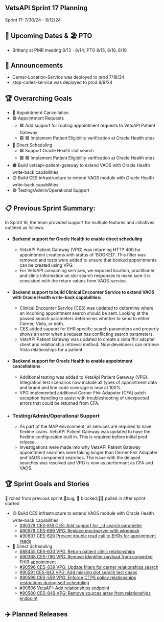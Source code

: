 ## VetsAPI Sprint 17 Planning
Sprint 17: 7/30/24 - 8/12/24

## 📅 Upcoming Dates  & 🏖️ PTO
* Brittany at PMR meeting 8/13 - 8/14; PTO 8/15, 8/16, 8/19

## 📣 Announcements
* Cerner-Location-Service was deployed to prod 7/18/24
* stop-codes-service was deployed to prod 8/8/24

## 🏆 Overarching Goals
* 🔴 Appointment Cancellation
* 🟢 Appointment Requests
  * 🟩 Add support for routing appointment requests to VetsAPI Patient Gateway
  * 🟩 🟦 Implement Patient Eligibility verification at Oracle Health sites 
* 🔵 Direct Scheduling
  * 🟦 Support Oracle Health slot search
  *  🟩 🟦 Implement Patient Eligibility verification at Oracle Health sites
* 🟠 Build vetsapi-patient-gateway to extend VAOS with Oracle Health write-back capabilities
* 🟡 Build CES infrastructure to extend VAOS module with Oracle Health write-back capabilities
* 🟣 Testing/Admin/Operational Support
 
## 📋 Previous Sprint Summary:
In Sprint 16, the team provided support for multiple features and initiatives, outlined as follows:  
* #### Backend support for Oracle Health to enable direct scheduling
  * VetsAPI Patient Gateway (VPG) was returning HTTP 400 for appointment creations with status of 'BOOKED'. This filter was removed and tests were added to ensure that booked appointments can be created using VPG. 
  * For VetsAPI consuming services, we exposed location, practitioner, and clinic information on slot search responses to make sure it is consistent with the return values from VAOS-service. 
* #### Backend support to build Clinical Encounter Service to extend VAOS with Oracle Health write-back capabilities:
   * Clinical Encounter Service (CES) was updated to determine where an incoming appointment search should be sent. Looking at the passed search parameters determines whether to send to either Cerner, Vista, or both. 
   * CES added support for EHR specific search parameters and properly shows an error when a request has conflicting search parameters. 
   * VetsAPI Patient Gateway was updated to create a vista fhir adapter client and relationship retrieval method. Now developers can retrieve Vista relationships for a patient. 
* #### Backend support for Oracle Health to enable appointment cancellations
   * Additional testing was added to VetsApi Patient Gateway (VPG). Integration test scenarios now include all types of appointment data and brand and line code coverage is now at 100% 
   * VPG implemented additional Cerner Fhir Adapater (CFA) patch exception handling to assist with troubleshooting of unexpected errors that could be returned from CFA. 
* ### Testing/Admin/Operational Support
   * As part of the MAP environment, all services are required to have flexline scans. VetsAPI Patient Gateway was updated to have the flexline configuration built in. This is required before initial prod release.  
   * Investigations were made into why VetsAPI Patient Gateway appointment searches were taking longer than Cerner Fhir Adapater and VAOS component searches. The issue with the delayed searches was resolved and VPG is now as performant as CFA and VAOS. 
 
## 🏆 Sprint Goals and Stories
🚧 rolled from previous sprint;🐞bug; 🚫 blocked;🧗‍♀️ pulled in after sprint started 
* 🟡 Build CES infrastructure to extend VAOS module with Oracle Health write-back capabilities
   * [#90378 CES-818 CES: Add support for _id search parameter](https://app.zenhub.com/workspaces/appointments-oracle-health-integration-65a6e99ea522640e4d09393b/issues/gh/department-of-veterans-affairs/va.gov-team/90378)
   * [#90578 CES-669 VPG: Replace mockserver with wiremock](https://app.zenhub.com/workspaces/appointments-oracle-health-integration-65a6e99ea522640e4d09393b/issues/gh/department-of-veterans-affairs/va.gov-team/90578)
   * [#90607 CES-620 Prevent double read call to EHRs for appointment reads](https://app.zenhub.com/workspaces/appointments-oracle-health-integration-65a6e99ea522640e4d09393b/issues/gh/department-of-veterans-affairs/va.gov-team/90607)
* 🔵 Direct Scheduling
  * [#88455 CES-633 VPG: Return patient clinic relationships](https://app.zenhub.com/workspaces/appointments-oracle-health-integration-65a6e99ea522640e4d09393b/issues/gh/department-of-veterans-affairs/va.gov-team/88455)
  * [#90368 CES-790 VPG: Remove Identifier payload from converted FHIR appointment](https://app.zenhub.com/workspaces/appointments-oracle-health-integration-65a6e99ea522640e4d09393b/issues/gh/department-of-veterans-affairs/va.gov-team/90368)
  * [#90596 CES-839 VPG: Update filters for cerner relationships search](https://app.zenhub.com/workspaces/appointments-oracle-health-integration-65a6e99ea522640e4d09393b/issues/gh/department-of-veterans-affairs/va.gov-team/90596)
  * [#90591 CES-843 VPG: Add missing slot search test cases](https://app.zenhub.com/workspaces/appointments-oracle-health-integration-65a6e99ea522640e4d09393b/issues/gh/department-of-veterans-affairs/va.gov-team/90591)
  * [#90599 CES-559 VPG: Enforce CTPS policy relationships restrictions during self-scheduling](https://app.zenhub.com/workspaces/appointments-oracle-health-integration-65a6e99ea522640e4d09393b/issues/gh/department-of-veterans-affairs/va.gov-team/90599)
  * [#90606 VetsAPI: Add relationships endpoint](https://app.zenhub.com/workspaces/appointments-oracle-health-integration-65a6e99ea522640e4d09393b/issues/gh/department-of-veterans-affairs/va.gov-team/90606)
  * [#90580 CES-849 VPG: Remove sources array from relationships endpoint](https://app.zenhub.com/workspaces/appointments-oracle-health-integration-65a6e99ea522640e4d09393b/issues/gh/department-of-veterans-affairs/va.gov-team/90580)
 
   
## ✈️ Planned Releases
